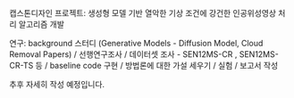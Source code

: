 <p>캡스톤디자인 프로젝트: 생성형 모델 기반 열악한 기상 조건에 강건한 인공위성영상 처리 알고리즘 개발</p>
<p>연구:
background 스터디 (Generative Models - Diffusion Model, Cloud Removal Papers) / 선행연구조사 / 데이터셋 조사 - SEN12MS-CR , SEN12MS-CR-TS 등 / baseline code 구현 / 방법론에 대한 가설 세우기 / 실험 / 보고서 작성</p>
<p>추후 자세히 작성 예정입니다.</p>